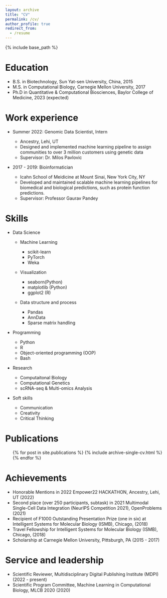 ```yaml
---
layout: archive
title: "CV"
permalink: /cv/
author_profile: true
redirect_from:
  - /resume
---
```


{% include base_path %}

Education
======
* B.S. in Biotechnology, Sun Yat-sen University, China, 2015
* M.S. in Computational Biology, Carnegie Mellon University, 2017
* Ph.D in Quantitative & Computational Biosciences, Baylor College of Medicine, 2023 (expected)

Work experience
======
* Summer 2022: Genomic Data Scientist, Intern
  * Ancestry, Lehi, UT
  * Designed and implemented machine learning pipeline to assign communities to over 3 million customers using genetic data  
  * Supervisor: Dr. Milos Pavlovic

* 2017 - 2019: Bioinformatician
  * Icahn School of Meidicine at Mount Sinai, New York City, NY
  * Developed and maintained scalable machine learning pipelines for biomedical and biological predictions, such as protein function predictions.
  * Supervisor: Professor Gaurav Pandey
  
Skills
======
* Data Science
  * Machine Learning
    * scikit-learn
    * PyTorch
    * Weka

  * Visualization
    * seaborn(Python)
    * matplotlib (Python)
    * ggplot2 (R)

  * Data structure and process
    * Pandas
    * AnnData
    * Sparse matrix handling

* Programming
  * Python
  * R
  * Object-oriented programming (OOP)
  * Bash

* Research
  * Computaitonal Biology
  * Computational Genetics
  * scRNA-seq & Multi-omics Analysis

* Soft skills
  * Communication
  * Creativity
  * Critical Thinking

Publications
======
  <ul>{% for post in site.publications %}
    {% include archive-single-cv.html %}
  {% endfor %}</ul>

Achievements
======
* Honorable Mentions in 2022 Empower22 HACKATHON, Ancestry, Lehi, UT (2022)
* Second place (over 250 participants, subtask) in 2021 Multimodal Single-Cell Data Integration
(NeurIPS Competition 2021), OpenProblems (2021)
* Recipient of F1000 Outstanding Presentation Prize (one in six) at Intelligent Systems for
Molecular Biology (ISMB), Chicago, (2018)
* Travel Fellowship for Intelligent Systems for Molecular Biology (ISMB), Chicago, (2018)
* Scholarship at Carnegie Mellon University, Pittsburgh, PA (2015 - 2017)
<!-- Talks
======
  <ul>{% for post in site.talks %}
    {% include archive-single-talk-cv.html %}
  {% endfor %}</ul>
  
Teaching
======
  <ul>{% for post in site.teaching %}
    {% include archive-single-cv.html %}
  {% endfor %}</ul> -->
  
Service and leadership
======
* Scientific Reviewer, Multidisciplinary Digital Publishing Institute (MDPI) (2022 - present)
* Scientific Program Committee, Machine Learning in Computational Biology, MLCB 2020 (2020)
